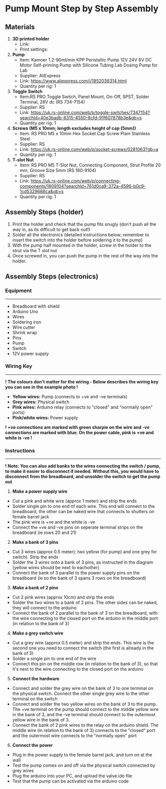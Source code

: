# Pump Mount Step by Step Assembly 

## Materials 
1. **3D printed holder**
    - Link:
    - Print settings:
2. **Pump**
    - Item: Kamoer 1.2-90ml/min KPP Peristaltic Pump 12V 24V 6V DC Motor Self-priming Pump with Silicone Tubing Lab Dosing Pump for Lab
    - Supplier: AliExpress
    - Link: https://www.aliexpress.com/i/1852036314.html
    - Quantity per rig: 1
3. **Toggle Switch**
    - Item:RS PRO Toggle Switch, Panel Mount, On-Off, SPST, Solder Terminal, 28V dc (RS 734-7154)
    - Supplier: RS
    - Link: https://uk.rs-online.com/web/p/toggle-switches/7347154?searchId=40e3badb-6315-4550-8cfd-91f607878b3e&gb=s
    - Quantity per rig: 1
4. **Screws (M5 x 10mm; length excludes height of cap (5mm))**
    - Item: RS PRO M5 x 10mm Hex Socket Cap Screw Plain Stainless Steel
    - Supplier: RS
    - Link: https://uk.rs-online.com/web/p/socket-screws/0281063?gb=a
    - Quantity per rig: 1
5. **T-slot Nut** 
    - Item: RS PRO M5 T-Slot Nut, Connecting Component, Strut Profile 20 mm, Groove Size 5mm (RS 180-9104)
    - Supplier: RS
    - Link: https://uk.rs-online.com/web/p/connecting-components/1809104?searchId=761d0ca9-372a-4596-b0c9-1cd5329688ca&gb=s
    - Quantity per rig: 1

## Assembly Steps (holder)

1. Print the holder and check that the pump fits snugly (don't push all the way in, as its difficult to get back out!)
2. Solder all the electronics (detailed instructions below; remember to insert the switch into the holder before soldering it to the pump)
3. With the pump half mounted in the holder, screw in the holder to the strut via the T slot nut
4. Once screwed in, you can push the pump in the rest of the way into the holder. 

## Assembly Steps (electronics)

 ### Equipment
---
- Breadboard with shield
- Arduino Uno
- Wires
- Soldering iron
- Wire cutter
- Shrink wrap
- Pins
- Pump
- Switch
- 12V power supply 

### Wiring Key
---
**! The colours don't matter for the wiring - Below describes the wiring key you can see in the example photo !**

- **Yellow wires:** Pump (connects to +ve and -ve terminals)
- **Grey wires:** Physical switch
- **Pink wires:** Arduino relay (connects to "closed" and "normally open" ports)
- **Pink/white wires:** Power supply

**! +ve connections are marked with green sharpie on the wire and -ve connections are marked with blue. On the power cable, pink is +ve and white is -ve !**

### Instructions
---
**! Note: You can also add banks to the wires connecting the switch / pump, to make it easier to disconnect if needed. Without this, you would have to disconnect from the breadboard, and unsolder the switch to get the pump out**
1. **Make a power supply wire**
- Cut a pink and white wire (approx 1 meter) and strip the ends
- Solder single pin to one end of each wire. This end will connect to the breadboard, the other can be naked wire that connects to shutters on female barrel jack
- The pink wire is +ve and the white is -ve
- Connect the +ve and -ve pins on seperate terminal strips on the breadboard (ie rows 20 and 21)

2. **Make a bank of 3 pins**
- Cut 3 wires (approx 0.5 meter); two yellow (for pump) and one grey for switch). Strip the ends
- Solder the 3 wires onto a bank of 3 pins, as instructed in the diagram (yellow wires should be next to eachother)
- Connect the bank of 3 parallel to the power supply pins on the breadboard (ie so the bank of 3 spans 3 rows on the breadboard)

3. **Make a bank of 2 pins**
- Cut 2 pink wires (approx 10cm) and strip the ends
- Solder the two wires to a bank of 2 pins. The other sides can be naked, they will connect to the arduino
- Connect the bank of 2 parallel to the bank of 3 on the breadboard, with the wire connecting to the closed port on the arduino in the middle port (in relation to the bank of 3)

4. **Make a grey switch wire**
- Cut a grey wire (approx 0.5 meter) and strip the ends. This wire is the second one you need to connect the switch (the first is already in the bank of 3)
- Solder a single pin to one end of the wire
- Connect this pin on the middle row (in relation to the bank of 3), so that it's next to the wire connecting to the closed port on the arduino

5. **Connect the hardware**
- Connect and solder the grey wire on the bank of 3 to one terminal on the physical switch. Connect the other single grey wire to the other terminal on the switch
- Connect and solder the two yellow wires on the bank of 3 to the pump. The +ve terminal on the pump should connect to the middle yellow wire in the bank of 3, and the -ve terminal should connect to the outermost yellow wire in the bank of 3.
- Connect the bank of 2 pink wires to the relay on the arduino shield. The middle wire (in relation to the bank of 3) connects to the "closed" port and the outermost wire connects to the "normally open" port

6. **Connect the power**
- Plug in the power supply to the female barrel jack, and turn on at the wall
- Test the pump comes on and off via the physical switch connected by grey wires
- Plug the arduino into your PC, and upload the valve.ido file
- Test that the pump can be activated via the arduino code
